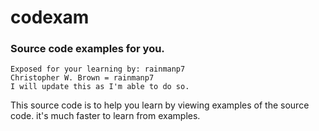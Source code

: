 # codexam
### Source code examples for you.
````
Exposed for your learning by: rainmanp7
Christopher W. Brown = rainmanp7
I will update this as I'm able to do so.
````
This source code is to help you learn by
viewing examples of the source code.
it's much faster to learn from examples.
